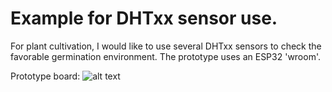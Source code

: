 # Example for DHTxx sensor use.

For plant cultivation, I would like to use several DHTxx sensors to check the favorable germination environment. The prototype uses an ESP32 'wroom'. 

Prototype board:
![alt text](image.png)
